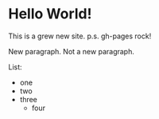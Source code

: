 # Hello World!

This is a grew new site. 
p.s. gh-pages rock!

New paragraph.
Not a new paragraph. 

List:
- one
- two
- three
  - four  
 
